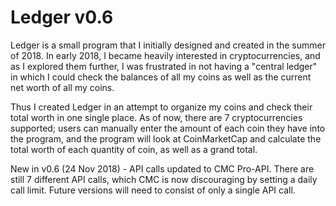 # Ledger v0.6
Ledger is a small program that I initially designed and created in the summer of 2018. 
In early 2018, I became heavily interested in cryptocurrencies, and as I explored them further, I was frustrated in not having a "central ledger" in which I could check the balances of all my coins as well as the current net worth of all my coins.

Thus I created Ledger in an attempt to organize my coins and check their total worth in one single place.
As of now, there are 7 cryptocurrencies supported; users can manually enter the amount of each coin they have into the program, and the program will look at CoinMarketCap and calculate the total worth of each quantity of coin, as well as a grand total.

New in v0.6 (24 Nov 2018) - API calls updated to CMC Pro-API. There are still 7 different API calls, which CMC is now discouraging by setting a daily call limit. Future versions will need to consist of only a single API call.
